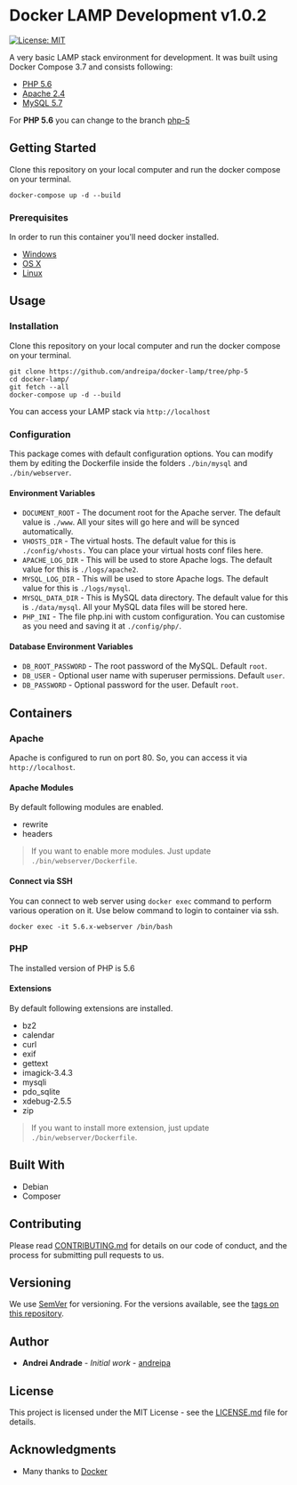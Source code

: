 # Docker LAMP Development v1.0.2

[![License: MIT](https://img.shields.io/badge/License-MIT-yellow.svg)](https://opensource.org/licenses/MIT)

A very basic LAMP stack environment for development. It was built using Docker Compose 3.7 and consists following:

* [PHP 5.6](https://hub.docker.com/_/php)
* [Apache 2.4](https://hub.docker.com/_/httpd)
* [MySQL 5.7](https://hub.docker.com/_/mysql)

For **PHP 5.6** you can change to the branch [php-5](https://github.com/andreipa/docker-lamp/tree/php-5)

## Getting Started

Clone this repository on your local computer and run the docker compose on your terminal.
```shell
docker-compose up -d --build
```

### Prerequisites

In order to run this container you'll need docker installed.

* [Windows](https://docs.docker.com/windows/started)
* [OS X](https://docs.docker.com/mac/started/)
* [Linux](https://docs.docker.com/linux/started/)

## Usage

### Installation

Clone this repository on your local computer and run the docker compose on your terminal.
```shell
git clone https://github.com/andreipa/docker-lamp/tree/php-5
cd docker-lamp/
git fetch --all
docker-compose up -d --build
```
You can access your LAMP stack via `http://localhost`

### Configuration

This package comes with default configuration options. You can modify them by editing the Dockerfile inside the folders `./bin/mysql` and `./bin/webserver`.

#### Environment Variables

* `DOCUMENT_ROOT` - The document root for the Apache server. The default value is `./www`. All your sites will go here and will be synced automatically.
* `VHOSTS_DIR` - The virtual hosts. The default value for this is `./config/vhosts.` You can place your virtual hosts conf files here.
* `APACHE_LOG_DIR` - This will be used to store Apache logs. The default value for this is `./logs/apache2`.
* `MYSQL_LOG_DIR` - This will be used to store Apache logs. The default value for this is `./logs/mysql`.
* `MYSQL_DATA_DIR` - This is MySQL data directory. The default value for this is `./data/mysql`. All your MySQL data files will be stored here.
* `PHP_INI` - The file php.ini with custom configuration. You can customise as you need and saving it at `./config/php/`.

#### Database Environment Variables

* `DB_ROOT_PASSWORD` - The root password of the MySQL. Default `root`.
* `DB_USER` - Optional user name with superuser permissions. Default `user`.
* `DB_PASSWORD` - Optional password for the user. Default `root`.

## Containers

### Apache

Apache is configured to run on port 80. So, you can access it via `http://localhost`.

#### Apache Modules

By default following modules are enabled.

* rewrite
* headers

> If you want to enable more modules. Just update `./bin/webserver/Dockerfile`.

#### Connect via SSH

You can connect to web server using `docker exec` command to perform various operation on it. Use below command to login to container via ssh.

```shell
docker exec -it 5.6.x-webserver /bin/bash
```

### PHP

The installed version of PHP is 5.6

#### Extensions

By default following extensions are installed.

* bz2
* calendar
* curl
* exif
* gettext
* imagick-3.4.3
* mysqli
* pdo_sqlite
* xdebug-2.5.5
* zip

> If you want to install more extension, just update `./bin/webserver/Dockerfile`.

## Built With

* Debian
* Composer

## Contributing

Please read [CONTRIBUTING.md](CONTRIBUTING.md) for details on our code of conduct, and the process for submitting pull requests to us.

## Versioning

We use [SemVer](http://semver.org/) for versioning. For the versions available, see the 
[tags on this repository](https://github.com/andreipa/docker-lamp/tags). 

## Author

* **Andrei Andrade** - *Initial work* - [andreipa](https://github.com/andreipa/docker-lamp)

## License

This project is licensed under the MIT License - see the [LICENSE.md](LICENSE) file for details.

## Acknowledgments

* Many thanks to [Docker](https://www.docker.com/)